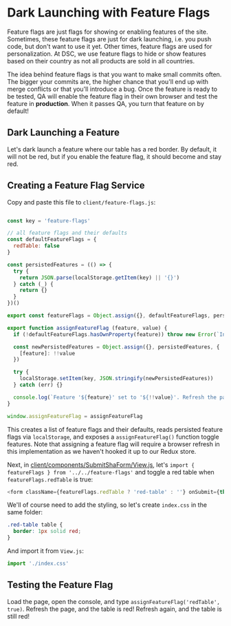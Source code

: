 
# Dark Launching with Feature Flags

Feature flags are just flags for showing or enabling features of the site.
Sometimes, these feature flags are just for dark launching,
i.e. you push code, but don't want to use it yet.
Other times, feature flags are used for personalization.
At DSC, we use feature flags to hide or show features based on their country
as not all products are sold in all countries.

The idea behind feature flags is that you want to make small commits often.
The bigger your commits are, the higher chance that you'll end up with merge
conflicts or that you'll introduce a bug.
Once the feature is ready to be tested, QA will enable the feature flag
in their own browser and test the feature in __production__.
When it passes QA, you turn that feature on by default!

## Dark Launching a Feature

Let's dark launch a feature where our table has a red border.
By default, it will not be red, but if you enable the feature flag,
it should become and stay red.

## Creating a Feature Flag Service

Copy and paste this file to `client/feature-flags.js`:

```js

const key = 'feature-flags'

// all feature flags and their defaults
const defaultFeatureFlags = {
  redTable: false
}

const persistedFeatures = (() => {
  try {
    return JSON.parse(localStorage.getItem(key) || '{}')
  } catch (_) {
    return {}
  }
})()

export const featureFlags = Object.assign({}, defaultFeatureFlags, persistedFeatures)

export function assignFeatureFlag (feature, value) {
  if (!defaultFeatureFlags.hasOwnProperty(feature)) throw new Error(`Invalid feature: ${feature}`)

  const newPersistedFeatures = Object.assign({}, persistedFeatures, {
    [feature]: !!value
  })

  try {
    localStorage.setItem(key, JSON.stringify(newPersistedFeatures))
  } catch (err) {}

  console.log(`Feature '${feature}' set to '${!!value}'. Refresh the page to for it to take effect.`)
}

window.assignFeatureFlag = assignFeatureFlag
```


This creates a list of feature flags and their defaults,
reads persisted feature flags via `localStorage`,
and exposes a `assignFeatureFlag()` function toggle features.
Note that assigning a feature flag will require a browser refresh in this
implementation as we haven't hooked it up to our Redux store.

Next, in [client/components/SubmitShaForm/View.js](https://github.com/jonathanong/ci-reference-app/blob/master/client/components/SubmitShaForm/View.js), let's `import { featureFlags } from '../../feature-flags'` and toggle a red table when
`featureFlags.redTable` is true:

```js
<form className={featureFlags.redTable ? 'red-table' : ''} onSubmit={this.onSubmit}>
```

We'll of course need to add the styling, so let's create `index.css` in the same folder:

```css
.red-table table {
  border: 1px solid red;
}
```

And import it from `View.js`:

```js
import './index.css'
```

## Testing the Feature Flag

Load the page, open the console, and type `assignFeatureFlag('redTable', true)`.
Refresh the page, and the table is red!
Refresh again, and the table is still red!
